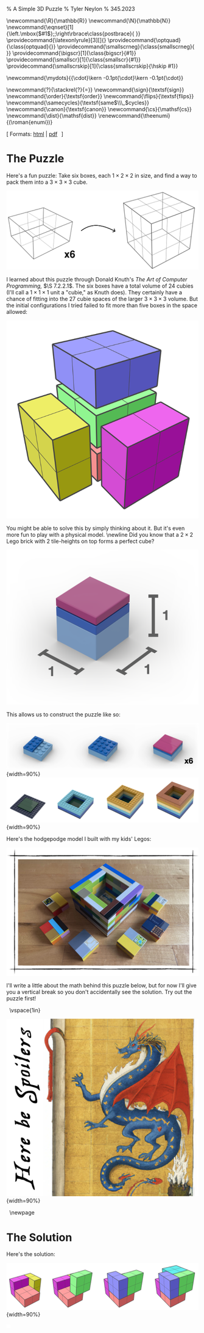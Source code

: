 % A Simple 3D Puzzle
% Tyler Neylon
% 345.2023

\newcommand{\R}{\mathbb{R}}
\newcommand{\N}{\mathbb{N}}
\newcommand{\eqnset}[1]{\left.\mbox{$#1$}\;\;\right\rbrace\class{postbrace}{ }}
\providecommand{\latexonlyrule}[3][]{}
\providecommand{\optquad}{\class{optquad}{}}
\providecommand{\smallscrneg}{\class{smallscrneg}{ }}
\providecommand{\bigscr}[1]{\class{bigscr}{#1}}
\providecommand{\smallscr}[1]{\class{smallscr}{#1}}
\providecommand{\smallscrskip}[1]{\class{smallscrskip}{\hskip #1}}

\newcommand{\mydots}{{\cdot}\kern -0.1pt{\cdot}\kern -0.1pt{\cdot}}

\newcommand{\?}{\stackrel{?}{=}}
\newcommand{\sign}{\textsf{sign}}
\newcommand{\order}{\textsf{order}}
\newcommand{\flips}{\textsf{flips}}
\newcommand{\samecycles}{\textsf{same$\\\_$cycles}}
\newcommand{\canon}{\textsf{canon}}
\newcommand{\cs}{\mathsf{cs}}
\newcommand{\dist}{\mathsf{dist}}
\renewcommand{\theenumi}{(\roman{enumi})}

[
Formats:
 [html](http://tylerneylon.com/a/lego_puzzle/lego_puzzle.html) |
 [pdf](http://tylerneylon.com/a/lego_puzzle/lego_puzzle.pdf)
 $\,$
]

# The Puzzle

Here's a fun puzzle: Take six boxes, each $1\times 2\times 2$ in size,
and find a way to pack them into a $3\times 3\times 3$ cube.

![](img/img1.svg)

I learned about this puzzle through Donald Knuth's
*The Art of Computer Programming,* $\S 7.2.2.1$.
The six boxes have a total volume of 24 cubies (I'll call a $1\times 1\times 1$
unit a "cubie," as Knuth does). They certainly have a chance of
fitting into the 27 cubie spaces of the larger $3\times 3\times 3$
volume. But the initial configurations I tried failed to fit more than
five boxes in the space allowed:

![](img/img2.svg)

You might be able to solve this by simply thinking about it.
But it's even more fun to play with a physical model.
\newline Did you know that a $2\times 2$ Lego brick with 2
tile-heights on top forms a perfect cube?

![](img/annotated_lego_cube.png)

This allows us to construct the puzzle like so:

![](img/piece_steps2.png){width=90%}
![](img/puzzle_box_steps.png){width=90%}

Here's the hodgepodge model I built with my kids' Legos:

![](img/home_model.jpg)

I'll write a little about the math behind this puzzle below,
but for now I'll give you a vertical break so you don't
accidentally see the solution. Try out the puzzle first!

<p>&nbsp;
\vspace{1in}

![](img/here_be_spoilers.jpg){width=90%}

<p>&nbsp;
\newpage

# The Solution

Here's the solution:

![](img/soln_steps.svg){width=90%}

<svg width="10" height="10" version="1.1"
     style="background-color:#fff"
     id="solution" xmlns="http://www.w3.org/2000/svg">
</svg>





